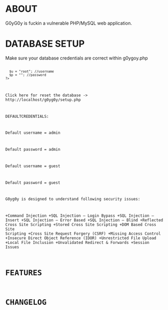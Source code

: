 ABOUT
=========================================


G0yG0y is fuckin a vulnerable PHP/MySQL web application.

DATABASE SETUP
=========================================

Make sure your database credentials are correct within g0ygoy.php

<code><?php</code>
<code>	$u = "root"; //username </code>
<code>	$p = ""; //password</code>
<code>?></code>

Click here for reset the database -> http://localhost/g0yg0y/setup.php

DEFAULTCREDENTIALS:

Default username = admin

Default password = admin

Default username = guest

Default password = guest

G0yg0y is designed to understand following security issues:

+Command Injection
+SQL Injection – Login Bypass
+SQL Injection – Insert 
+SQL Injection – Error Based
+SQL Injection – Blind
+Reflected Cross Site Scripting
+Stored Cross Site Scripting
+DOM Based Cross Site Scripting
+Cross Site Request Forgery (CSRF)
+Missing Access Control
+Insecure Direct Object Reference (IDOR)
+Unrestricted File Upload
+Local File Inclusion
+Unvalidated Redirect & Forwards
+Session Issues


FEATURES
=========================================

CHANGELOG
=========================================




